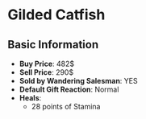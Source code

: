 # Gilded Catfish

## Basic Information

- **Buy Price**: 482$
- **Sell Price**: 290$
- **Sold by Wandering Salesman**: YES
- **Default Gift Reaction**: Normal
- **Heals**:
  - 28 points of Stamina